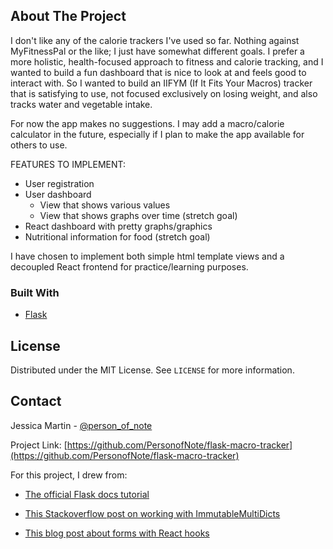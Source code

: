 <!-- PROJECT LOGO 
<br />
<p align="center">
  <a href="">
    <img src="" alt="Logo" width="80" height="80">
  </a>

  <h3 align="center">Flask Macro Tracker</h3>
-->

<!-- ABOUT THE PROJECT -->
## About The Project

I don't like any of the calorie trackers I've used so far. Nothing against MyFitnessPal or the like; I just have somewhat different goals. I prefer a more holistic, health-focused approach to fitness and calorie tracking, and I wanted to build a fun dashboard that is nice to look at and feels good to interact with. So I wanted to build an IIFYM (If It Fits Your Macros) tracker that is satisfying to use, not focused exclusively on losing weight, and also tracks water and vegetable intake.

For now the app makes no suggestions. I may add a macro/calorie calculator in the future, especially if I plan to make the app available for others to use.

FEATURES TO IMPLEMENT:
* User registration
* User dashboard
    * View that shows various values
    * View that shows graphs over time (stretch goal)
* React dashboard with pretty graphs/graphics
* Nutritional information for food (stretch goal)

I have chosen to implement both simple html template views and a decoupled React frontend for practice/learning purposes.




### Built With
* [Flask](https://flask.palletsprojects.com/en/1.1.x/)




<!-- LICENSE -->
## License

Distributed under the MIT License. See `LICENSE` for more information.



<!-- CONTACT -->
## Contact

Jessica Martin - [@person_of_note](https://twitter.com/Person_of_note)

Project Link: [https://github.com/PersonofNote/flask-macro-tracker](https://github.com/PersonofNote/flask-macro-tracker)



<!-- ACKNOWLEDGEMENTS -->
For this project, I drew from:

* [ The official Flask docs tutorial ](https://flask.palletsprojects.com/en/1.1.x/tutorial/#tutorial)

* [ This Stackoverflow post on working with ImmutableMultiDicts ](https://stackoverflow.com/questions/13522137/in-flask-convert-form-post-object-into-a-representation-suitable-for-mongodb/38215652)

* [ This blog post about forms with React hooks ](https://rangle.io/blog/simplifying-controlled-inputs-with-hooks/)